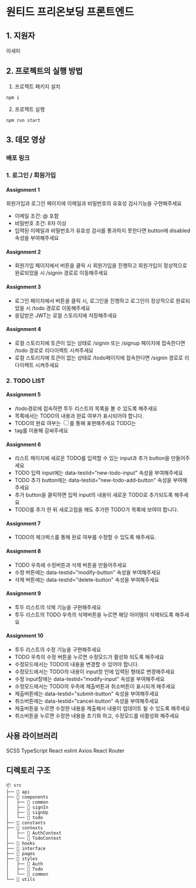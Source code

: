 # 원티드 프리온보딩 프론트엔드

## 1. 지원자

이새미

## 2. 프로젝트의 실행 방법

1. 프로젝트 패키지 설치

```
npm i
```

2. 프로젝트 실행

```
npm run start
```

## 3. 데모 영상

### 배포 링크

### 1. 로그인 / 회원가입

#### Assignment 1

회원가입과 로그인 페이지에 이메일과 비밀번호의 유효성 검사기능을 구현해주세요

- 이메일 조건: @ 포함
- 비밀번호 조건: 8자 이상
- 입력된 이메일과 비밀번호가 유효성 검사를 통과하지 못한다면 button에 disabled 속성을 부여해주세요

#### Assignment 2

- 회원가입 페이지에서 버튼을 클릭 시 회원가입을 진행하고 회원가입이 정상적으로 완료되었을 시 /signin 경로로 이동해주세요

#### Assignment 3

- 로그인 페이지에서 버튼을 클릭 시, 로그인을 진행하고 로그인이 정상적으로 완료되었을 시 /todo 경로로 이동해주세요
- 응답받은 JWT는 로컬 스토리지에 저장해주세요

#### Assignment 4

- 로컬 스토리지에 토큰이 있는 상태로 /signin 또는 /signup 페이지에 접속한다면 /todo 경로로 리다이렉트 시켜주세요
- 로컬 스토리지에 토큰이 없는 상태로 /todo페이지에 접속한다면 /signin 경로로 리다이렉트 시켜주세요

### 2. TODO LIST

#### Assignment 5

- /todo경로에 접속하면 투두 리스트의 목록을 볼 수 있도록 해주세요
- 목록에서는 TODO의 내용과 완료 여부가 표시되어야 합니다.
- TODO의 완료 여부는 <input type="checkbox" />를 통해 표현해주세요
  TODO는 <li> tag를 이용해 감싸주세요

#### Assignment 6

- 리스트 페이지에 새로운 TODO를 입력할 수 있는 input과 추가 button을 만들어주세요
- TODO 입력 input에는 data-testid="new-todo-input" 속성을 부여해주세요
- TODO 추가 button에는 data-testid="new-todo-add-button" 속성을 부여해주세요
- 추가 button을 클릭하면 입력 input의 내용이 새로운 TODO로 추가되도록 해주세요
- TODO를 추가 한 뒤 새로고침을 해도 추가한 TODO가 목록에 보여야 합니다.

#### Assignment 7

- TODO의 체크박스를 통해 완료 여부를 수정할 수 있도록 해주세요.

#### Assignment 8

- TODO 우측에 수정버튼과 삭제 버튼을 만들어주세요
- 수정 버튼에는 data-testid="modify-button" 속성을 부여해주세요
- 삭제 버튼에는 data-testid="delete-button" 속성을 부여해주세요

#### Assignment 9

- 투두 리스트의 삭제 기능을 구현해주세요
- 투두 리스트의 TODO 우측의 삭제버튼을 누르면 해당 아이템이 삭제되도록 해주세요

#### Assignment 10

- 투두 리스트의 수정 기능을 구현해주세요
- TODO 우측의 수정 버튼을 누르면 수정모드가 활성화 되도록 해주세요
- 수정모드에서는 TODO의 내용을 변경할 수 있어야 합니다.
- 수정모드에서는 TODO의 내용이 input창 안에 입력된 형태로 변경해주세요
- 수정 input창에는 data-testid="modify-input" 속성을 부여해주세요
- 수정모드에서는 TODO의 우측에 제출버튼과 취소버튼이 표시되게 해주세요
- 제출버튼에는 data-testid="submit-button" 속성을 부여해주세요
- 취소버튼에는 data-testid="cancel-button" 속성을 부여해주세요
- 제출버튼을 누르면 수정한 내용을 제출해서 내용이 업데이트 될 수 있도록 해주세요
- 취소버튼을 누르면 수정한 내용을 초기화 하고, 수정모드를 비활성화 해주세요

## 사용 라이브러리

SCSS
TypeScript
React
eslint
Axios
React Router

## 디렉토리 구조

```
📦 src
├── 📂 api
├── 📂 components
│   ├── 📂 common
│   ├── 📂 signIn
│   ├── 📂 signUp
│   └── 📂 todo
├── 📂 constants
├── 📂 contexts
│   ├── 📂 AuthContext
│   └── 📂 TodoContext
├── 📂 hooks
├── 📂 interface
├── 📂 pages
├── 📂 styles
│   ├── 📂 Auth
│   ├── 📂 Todo
│   └── 📂 common
└── 📂 utils

```
